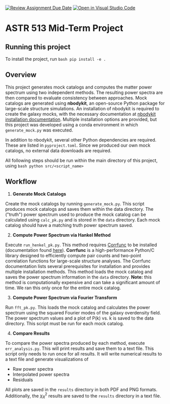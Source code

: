 [![Review Assignment Due Date](https://classroom.github.com/assets/deadline-readme-button-22041afd0340ce965d47ae6ef1cefeee28c7c493a6346c4f15d667ab976d596c.svg)](https://classroom.github.com/a/nqfiwWTG)
[![Open in Visual Studio Code](https://classroom.github.com/assets/open-in-vscode-2e0aaae1b6195c2367325f4f02e2d04e9abb55f0b24a779b69b11b9e10269abc.svg)](https://classroom.github.com/online_ide?assignment_repo_id=20651122&assignment_repo_type=AssignmentRepo)
# ASTR 513 Mid-Term Project

## Running this project

To install the project, run
    ```bash
    pip install -e .
    ```

## Overview
This project generates mock catalogs and computes the matter power spectrum using two independent methods. The resulting power spectra are then compared to evaluate consistency between approaches. Mock catalogs are generated using **nbodykit**, an open-source Python package for large-scale structure simulations. An installation of nbodykit is required to create the galaxy mocks, with the necessary documentation at [nbodykit installation documentation](https://nbodykit.readthedocs.io/en/latest/getting-started/install.html). Multiple installation options are provided, but this project was developed using a conda environment in which `generate_mock.py` was executed. 

In addition to nbodykit, several other Python dependencies are required. These are listed in `pyproject.toml`. Since we produced our own mock catalogs, no external data downloads are required.

All following steps should be run within the main directory of this project, using 
    ```bash
    python src/<script_name>
    ```

## Workflow
1. **Generate Mock Catalogs**

Create the mock catalogs by running `generate_mock.py`. This script produces mock catalogs and saves them within the data directory. The ("truth") power spectrum used to produce the mock catalog can be calculated using `calc_pk.py` and is stored in the `data` directory. Each mock catalog should have a matching truth power spectrum saved.

2. **Compute Power Spectrum via Hankel Method**
   
Execute `run_henkel_pk.py`. This method requires [Corrfunc](https://github.com/manodeep/Corrfunc/tree/master) to be installed (documentation found [here](https://app.readthedocs.org/projects/corrfunc/downloads/pdf/docs/)). **Corrfunc** is a high-performance Python/C library designed to efficiently compute pair counts and two-point correlation functions for large-scale structure analyses. The Corrfunc documentation lists several prerequisites for installation and provides multiple installation methods. This method loads the mock catalog and saves the power spectrum information in the `data` directory. **Note:** this method is computationally expensive and can take a significant amount of time. We ran this only once for the entire mock catalog.

3. **Compute Power Spectrum via Fourier Transform**

Run `fft_pk.py`. This loads the mock catalog and calculates the power spectrum using the squared Fourier modes of the galaxy overdensity field. The power spectrum values and a plot of P(k) vs. k is saved to the data directory. This script must be run for each mock catalog.

4. **Compare Results**
   
To compare the power spectra produced by each method, execute `err_analysis.py`. This will print results and save them to a text file. This script only needs to run once for all results. It will write numerical results to a text file and generate visualizations of
- Raw power spectra
- Interpolated power spectra
- Residuals

All plots are saved in the `results` directory in both PDF and PNG formats. Additionally, the $\chi_R^2$ results are saved to the `results` directory in a text file. 

